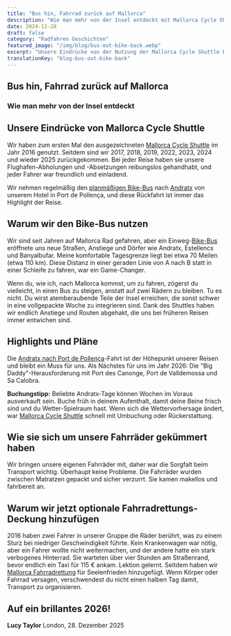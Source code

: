 ```yaml
---
title: "Bus hin, Fahrrad zurück auf Mallorca"
description: "Wie man mehr von der Insel entdeckt mit Mallorca Cycle Shuttle - unsere Erfahrungen mit dem Bike-Bus-Service von 2016 bis 2025."
date: 2024-12-28
draft: false
category: "Radfahren Geschichten"
featured_image: "/img/blog/bus-out-bike-back.webp"
excerpt: "Unsere Eindrücke von der Nutzung der Mallorca Cycle Shuttle Bike-Bus-Services seit 2016 - neue Routen, Anstiege und Dörfer auf der ganzen Insel entdecken."
translationKey: "blog-bus-out-bike-back"
---
```


## Bus hin, Fahrrad zurück auf Mallorca
### Wie man mehr von der Insel entdeckt

## Unsere Eindrücke von Mallorca Cycle Shuttle

Wir haben zum ersten Mal den ausgezeichneten <a href="https://mallorcacycleshuttle.company.site/products/Scheduled-Bike-Buses-c15728235" target="_blank">Mallorca Cycle Shuttle</a> im Jahr 2016 genutzt. Seitdem sind wir 2017, 2018, 2019, 2022, 2023, 2024 und wieder 2025 zurückgekommen. Bei jeder Reise haben sie unsere Flughafen-Abholungen und -Absetzungen reibungslos gehandhabt, und jeder Fahrer war freundlich und einladend.

Wir nehmen regelmäßig den <a href="https://mallorcacycleshuttle.company.site/products/Scheduled-Bike-Buses-c15728235" target="_blank">planmäßigen Bike-Bus</a> nach <a href="/de/fahrrad-shuttle/andratx-pollenca-leitfaden/" target="_blank">Andratx</a> von unserem Hotel in Port de Pollença, und diese Rückfahrt ist immer das Highlight der Reise.

## Warum wir den Bike-Bus nutzen

Wir sind seit Jahren auf Mallorca Rad gefahren, aber ein Einweg-<a href="https://mallorcacycleshuttle.company.site/products/Scheduled-Bike-Buses-c15728235" target="_blank">Bike-Bus</a> eröffnete uns neue Straßen, Anstiege und Dörfer wie Andratx, Estellencs und Banyalbufar. Meine komfortable Tagesgrenze liegt bei etwa 70 Meilen (etwa 110 km). Diese Distanz in einer geraden Linie von A nach B statt in einer Schleife zu fahren, war ein Game-Changer.

Wenn du, wie ich, nach Mallorca kommst, um zu fahren, zögerst du vielleicht, in einen Bus zu steigen, anstatt auf zwei Rädern zu bleiben. Tu es nicht. Du wirst atemberaubende Teile der Insel erreichen, die sonst schwer in eine vollgepackte Woche zu integrieren sind. Dank des Shuttles haben wir endlich Anstiege und Routen abgehakt, die uns bei früheren Reisen immer entwichen sind.

## Highlights und Pläne

Die <a href="/de/fahrrad-shuttle/andratx-pollenca-leitfaden/" target="_blank">Andratx nach Port de Pollença</a>-Fahrt ist der Höhepunkt unserer Reisen und bleibt ein Muss für uns. Als Nächstes für uns im Jahr 2026: Die "Big Daddy"-Herausforderung mit Port des Canonge, Port de Valldemossa und Sa Calobra.

**Buchungstipp:** Beliebte Andratx-Tage können Wochen im Voraus ausverkauft sein. Buche früh in deinem Aufenthalt, damit deine Beine frisch sind und du Wetter-Spielraum hast. Wenn sich die Wettervorhersage ändert, war <a href="https://mallorcacycleshuttle.company.site/products/Scheduled-Bike-Buses-c15728235" target="_blank">Mallorca Cycle Shuttle</a> schnell mit Umbuchung oder Rückerstattung.

## Wie sie sich um unsere Fahrräder gekümmert haben

Wir bringen unsere eigenen Fahrräder mit, daher war die Sorgfalt beim Transport wichtig. Überhaupt keine Probleme. Die Fahrräder wurden zwischen Matratzen gepackt und sicher verzurrt. Sie kamen makellos und fahrbereit an.

## Warum wir jetzt optionale Fahrradrettungs-Deckung hinzufügen

2016 haben zwei Fahrer in unserer Gruppe die Räder berührt, was zu einem Sturz bei niedriger Geschwindigkeit führte. Kein Krankenwagen war nötig, aber ein Fahrer wollte nicht weitermachen, und der andere hatte ein stark verbogenes Hinterrad. Sie warteten über vier Stunden am Straßenrand, bevor endlich ein Taxi für 115 € ankam. Lektion gelernt. Seitdem haben wir <a href="https://mallorcacycleshuttle.company.site/products/Rescue-&-Recovery-c15728236" target="_blank">Mallorca Fahrradrettung</a> für Seelenfrieden hinzugefügt. Wenn Körper oder Fahrrad versagen, verschwendest du nicht einen halben Tag damit, Transport zu organisieren.

## Auf ein brillantes 2026!

**Lucy Taylor**
London, 28. Dezember 2025
